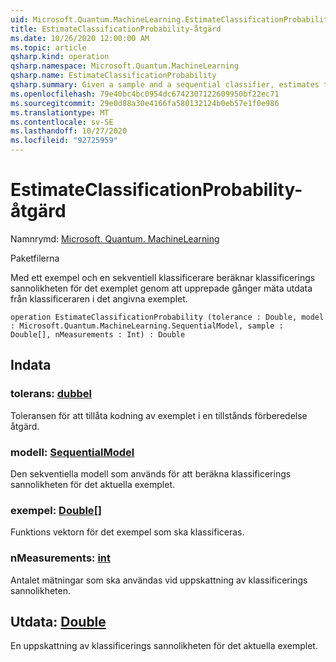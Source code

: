 ```yaml
---
uid: Microsoft.Quantum.MachineLearning.EstimateClassificationProbability
title: EstimateClassificationProbability-åtgärd
ms.date: 10/26/2020 12:00:00 AM
ms.topic: article
qsharp.kind: operation
qsharp.namespace: Microsoft.Quantum.MachineLearning
qsharp.name: EstimateClassificationProbability
qsharp.summary: Given a sample and a sequential classifier, estimates the classification probability for that sample by repeatedly measuring the output of the classifier on the given sample.
ms.openlocfilehash: 79e40bc4bc0954dc6742307122609950bf22ec71
ms.sourcegitcommit: 29e0d88a30e4166fa580132124b0eb57e1f0e986
ms.translationtype: MT
ms.contentlocale: sv-SE
ms.lasthandoff: 10/27/2020
ms.locfileid: "92725959"
---
```

# <a name="estimateclassificationprobability-operation"></a>EstimateClassificationProbability-åtgärd

Namnrymd: [Microsoft. Quantum. MachineLearning](xref:Microsoft.Quantum.MachineLearning)

Paketfilerna [](https://nuget.org/packages/)


Med ett exempel och en sekventiell klassificerare beräknar klassificerings sannolikheten för det exemplet genom att upprepade gånger mäta utdata från klassificeraren i det angivna exemplet.

```qsharp
operation EstimateClassificationProbability (tolerance : Double, model : Microsoft.Quantum.MachineLearning.SequentialModel, sample : Double[], nMeasurements : Int) : Double
```


## <a name="input"></a>Indata

### <a name="tolerance--double"></a>tolerans: [dubbel](xref:microsoft.quantum.lang-ref.double)

Toleransen för att tillåta kodning av exemplet i en tillstånds förberedelse åtgärd.


### <a name="model--sequentialmodel"></a>modell: [SequentialModel](xref:Microsoft.Quantum.MachineLearning.SequentialModel)

Den sekventiella modell som används för att beräkna klassificerings sannolikheten för det aktuella exemplet.


### <a name="sample--double"></a>exempel: [Double](xref:microsoft.quantum.lang-ref.double)[]

Funktions vektorn för det exempel som ska klassificeras.


### <a name="nmeasurements--int"></a>nMeasurements: [int](xref:microsoft.quantum.lang-ref.int)

Antalet mätningar som ska användas vid uppskattning av klassificerings sannolikheten.



## <a name="output--double"></a>Utdata: [Double](xref:microsoft.quantum.lang-ref.double)

En uppskattning av klassificerings sannolikheten för det aktuella exemplet.
